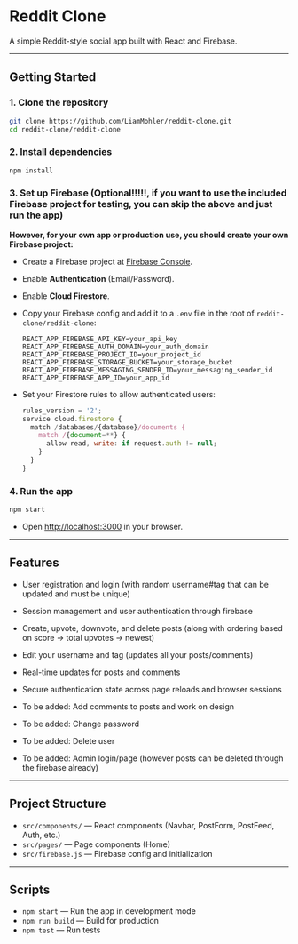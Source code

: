 # Reddit Clone

A simple Reddit-style social app built with React and Firebase.

---

## Getting Started

### 1. **Clone the repository**

```bash
git clone https://github.com/LiamMohler/reddit-clone.git
cd reddit-clone/reddit-clone
```

### 2. **Install dependencies**

```bash
npm install
```

### 3. **Set up Firebase** (Optional!!!!!, if you want to use the included Firebase project for testing, you can skip the above and just run the app)

**However, for your own app or production use, you should create your own Firebase project:**


- Create a Firebase project at [Firebase Console](https://console.firebase.google.com/).
- Enable **Authentication** (Email/Password).
- Enable **Cloud Firestore**.
- Copy your Firebase config and add it to a `.env` file in the root of `reddit-clone/reddit-clone`:

  ```
  REACT_APP_FIREBASE_API_KEY=your_api_key
  REACT_APP_FIREBASE_AUTH_DOMAIN=your_auth_domain
  REACT_APP_FIREBASE_PROJECT_ID=your_project_id
  REACT_APP_FIREBASE_STORAGE_BUCKET=your_storage_bucket
  REACT_APP_FIREBASE_MESSAGING_SENDER_ID=your_messaging_sender_id
  REACT_APP_FIREBASE_APP_ID=your_app_id
  ```

- Set your Firestore rules to allow authenticated users:

  ```js
  rules_version = '2';
  service cloud.firestore {
    match /databases/{database}/documents {
      match /{document=**} {
        allow read, write: if request.auth != null;
      }
    }
  }
  ```

### 4. **Run the app**

```bash
npm start
```

- Open [http://localhost:3000](http://localhost:3000) in your browser.

---

## Features

- User registration and login (with random username#tag that can be updated and must be unique)
- Session management and user authentication through firebase
- Create, upvote, downvote, and delete posts (along with ordering based on score -> total upvotes -> newest)
- Edit your username and tag (updates all your posts/comments)
- Real-time updates for posts and comments
- Secure authentication state across page reloads and browser sessions


- To be added: Add comments to posts and work on design
- To be added: Change password
- To be added: Delete user
- To be added: Admin login/page (however posts can be deleted through the firebase already)

---

## Project Structure

- `src/components/` — React components (Navbar, PostForm, PostFeed, Auth, etc.)
- `src/pages/` — Page components (Home)
- `src/firebase.js` — Firebase config and initialization

---

## Scripts

- `npm start` — Run the app in development mode
- `npm run build` — Build for production
- `npm test` — Run tests
